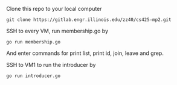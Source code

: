 Clone this repo to your local computer

```git clone https://gitlab-beta.engr.illinois.edu/mingren3/MP1.git
git clone https://gitlab.engr.illinois.edu/zz40/cs425-mp2.git
```

SSH to every VM, run membership.go by

```
go run membership.go
```

And enter commands for print list, print id, join, leave and grep.

SSH to VM1 to run the introducer by

```
go run introducer.go
```

